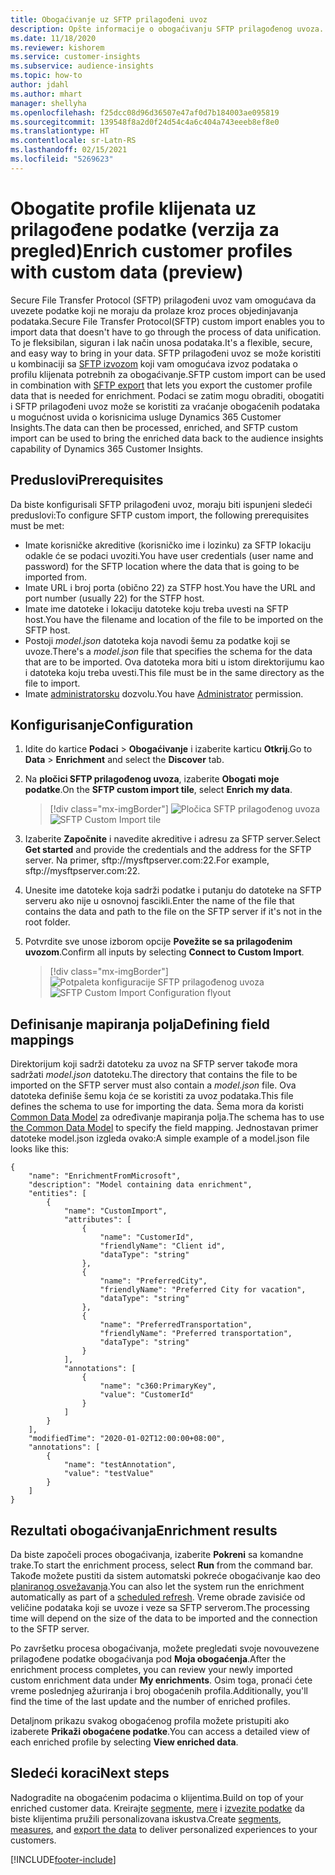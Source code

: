 ```yaml
---
title: Obogaćivanje uz SFTP prilagođeni uvoz
description: Opšte informacije o obogaćivanju SFTP prilagođenog uvoza.
ms.date: 11/18/2020
ms.reviewer: kishorem
ms.service: customer-insights
ms.subservice: audience-insights
ms.topic: how-to
author: jdahl
ms.author: mhart
manager: shellyha
ms.openlocfilehash: f25dcc08d96d36507e47af0d7b184003ae095819
ms.sourcegitcommit: 139548f8a2d0f24d54c4a6c404a743eeeb8ef8e0
ms.translationtype: HT
ms.contentlocale: sr-Latn-RS
ms.lasthandoff: 02/15/2021
ms.locfileid: "5269623"
---
```

# <a name="enrich-customer-profiles-with-custom-data-preview"></a><span data-ttu-id="f6537-103">Obogatite profile klijenata uz prilagođene podatke (verzija za pregled)</span><span class="sxs-lookup"><span data-stu-id="f6537-103">Enrich customer profiles with custom data (preview)</span></span>

<span data-ttu-id="f6537-104">Secure File Transfer Protocol (SFTP) prilagođeni uvoz vam omogućava da uvezete podatke koji ne moraju da prolaze kroz proces objedinjavanja podataka.</span><span class="sxs-lookup"><span data-stu-id="f6537-104">Secure File Transfer Protocol(SFTP) custom import enables you to import data that doesn't have to go through the process of data unification.</span></span> <span data-ttu-id="f6537-105">To je fleksibilan, siguran i lak način unosa podataka.</span><span class="sxs-lookup"><span data-stu-id="f6537-105">It's a flexible, secure, and easy way to bring in your data.</span></span> <span data-ttu-id="f6537-106">SFTP prilagođeni uvoz se može koristiti u kombinaciji sa [SFTP izvozom](export-sftp.md) koji vam omogućava izvoz podataka o profilu klijenata potrebnih za obogaćivanje.</span><span class="sxs-lookup"><span data-stu-id="f6537-106">SFTP custom import can be used in combination with [SFTP export](export-sftp.md) that lets you export the customer profile data that is needed for enrichment.</span></span> <span data-ttu-id="f6537-107">Podaci se zatim mogu obraditi, obogatiti i SFTP prilagođeni uvoz može se koristiti za vraćanje obogaćenih podataka u mogućnost uvida o korisnicima usluge Dynamics 365 Customer Insights.</span><span class="sxs-lookup"><span data-stu-id="f6537-107">The data can then be processed, enriched, and SFTP custom import can be used to bring the enriched data back to the audience insights capability of Dynamics 365 Customer Insights.</span></span>

## <a name="prerequisites"></a><span data-ttu-id="f6537-108">Preduslovi</span><span class="sxs-lookup"><span data-stu-id="f6537-108">Prerequisites</span></span>

<span data-ttu-id="f6537-109">Da biste konfigurisali SFTP prilagođeni uvoz, moraju biti ispunjeni sledeći preduslovi:</span><span class="sxs-lookup"><span data-stu-id="f6537-109">To configure SFTP custom import, the following prerequisites must be met:</span></span>

- <span data-ttu-id="f6537-110">Imate korisničke akreditive (korisničko ime i lozinku) za SFTP lokaciju odakle će se podaci uvoziti.</span><span class="sxs-lookup"><span data-stu-id="f6537-110">You have user credentials (user name and password) for the SFTP location where the data that is going to be imported from.</span></span>
- <span data-ttu-id="f6537-111">Imate URL i broj porta (obično 22) za STFP host.</span><span class="sxs-lookup"><span data-stu-id="f6537-111">You have the URL and port number (usually 22) for the STFP host.</span></span>
- <span data-ttu-id="f6537-112">Imate ime datoteke i lokaciju datoteke koju treba uvesti na SFTP host.</span><span class="sxs-lookup"><span data-stu-id="f6537-112">You have the filename and location of the file to be imported on the SFTP host.</span></span>
- <span data-ttu-id="f6537-113">Postoji *model.json* datoteka koja navodi šemu za podatke koji se uvoze.</span><span class="sxs-lookup"><span data-stu-id="f6537-113">There's a *model.json* file that specifies the schema for the data that are to be imported.</span></span> <span data-ttu-id="f6537-114">Ova datoteka mora biti u istom direktorijumu kao i datoteka koju treba uvesti.</span><span class="sxs-lookup"><span data-stu-id="f6537-114">This file must be in the same directory as the file to import.</span></span>
- <span data-ttu-id="f6537-115">Imate [administratorsku](permissions.md#administrator) dozvolu.</span><span class="sxs-lookup"><span data-stu-id="f6537-115">You have [Administrator](permissions.md#administrator) permission.</span></span>

## <a name="configuration"></a><span data-ttu-id="f6537-116">Konfigurisanje</span><span class="sxs-lookup"><span data-stu-id="f6537-116">Configuration</span></span>

1. <span data-ttu-id="f6537-117">Idite do kartice **Podaci** > **Obogaćivanje** i izaberite karticu **Otkrij**.</span><span class="sxs-lookup"><span data-stu-id="f6537-117">Go to **Data** > **Enrichment** and select the **Discover** tab.</span></span>

1. <span data-ttu-id="f6537-118">Na **pločici SFTP prilagođenog uvoza**, izaberite **Obogati moje podatke**.</span><span class="sxs-lookup"><span data-stu-id="f6537-118">On the **SFTP custom import tile**, select **Enrich my data**.</span></span>

   > [!div class="mx-imgBorder"]
   > <span data-ttu-id="f6537-119">![Pločica SFTP prilagođenog uvoza](media/SFTP_Custom_Import_tile.png "Pločica SFTP prilagođenog uvoza")</span><span class="sxs-lookup"><span data-stu-id="f6537-119">![SFTP Custom Import tile](media/SFTP_Custom_Import_tile.png "SFTP Custom Import tile")</span></span>

1. <span data-ttu-id="f6537-120">Izaberite **Započnite** i navedite akreditive i adresu za SFTP server.</span><span class="sxs-lookup"><span data-stu-id="f6537-120">Select **Get started** and provide the credentials and the address for the SFTP server.</span></span> <span data-ttu-id="f6537-121">Na primer, sftp://mysftpserver.com:22.</span><span class="sxs-lookup"><span data-stu-id="f6537-121">For example, sftp://mysftpserver.com:22.</span></span>

1. <span data-ttu-id="f6537-122">Unesite ime datoteke koja sadrži podatke i putanju do datoteke na SFTP serveru ako nije u osnovnoj fascikli.</span><span class="sxs-lookup"><span data-stu-id="f6537-122">Enter the name of the file that contains the data and path to the file on the SFTP server if it's not in the root folder.</span></span>

1. <span data-ttu-id="f6537-123">Potvrdite sve unose izborom opcije **Povežite se sa prilagođenim uvozom**.</span><span class="sxs-lookup"><span data-stu-id="f6537-123">Confirm all inputs by selecting **Connect to Custom Import**.</span></span>

   > [!div class="mx-imgBorder"]
   > <span data-ttu-id="f6537-124">![Potpaleta konfiguracije SFTP prilagođenog uvoza](media/SFTP_Custom_Import_Configuration_flyout.png "Potpaleta konfiguracije SFTP prilagođenog uvoza")</span><span class="sxs-lookup"><span data-stu-id="f6537-124">![SFTP Custom Import Configuration flyout](media/SFTP_Custom_Import_Configuration_flyout.png "SFTP Custom Import Configuration flyout")</span></span>

## <a name="defining-field-mappings"></a><span data-ttu-id="f6537-125">Definisanje mapiranja polja</span><span class="sxs-lookup"><span data-stu-id="f6537-125">Defining field mappings</span></span> 

<span data-ttu-id="f6537-126">Direktorijum koji sadrži datoteku za uvoz na SFTP server takođe mora sadržati *model.json* datoteku.</span><span class="sxs-lookup"><span data-stu-id="f6537-126">The directory that contains the file to be imported on the SFTP server must also contain a *model.json* file.</span></span> <span data-ttu-id="f6537-127">Ova datoteka definiše šemu koja će se koristiti za uvoz podataka.</span><span class="sxs-lookup"><span data-stu-id="f6537-127">This file defines the schema to use for importing the data.</span></span> <span data-ttu-id="f6537-128">Šema mora da koristi [Common Data Model](https://docs.microsoft.com/common-data-model/) za određivanje mapiranja polja.</span><span class="sxs-lookup"><span data-stu-id="f6537-128">The schema has to use [the Common Data Model](https://docs.microsoft.com/common-data-model/) to specify the field mapping.</span></span> <span data-ttu-id="f6537-129">Jednostavan primer datoteke model.json izgleda ovako:</span><span class="sxs-lookup"><span data-stu-id="f6537-129">A simple example of a model.json file looks like this:</span></span>

```
{
    "name": "EnrichmentFromMicrosoft",
    "description": "Model containing data enrichment",
    "entities": [
        {
            "name": "CustomImport",
            "attributes": [
                {
                    "name": "CustomerId",
                    "friendlyName": "Client id",
                    "dataType": "string"
                },
                {
                    "name": "PreferredCity",
                    "friendlyName": "Preferred City for vacation",
                    "dataType": "string"
                },
                {
                    "name": "PreferredTransportation",
                    "friendlyName": "Preferred transportation",
                    "dataType": "string"
                }
            ],
            "annotations": [
                {
                    "name": "c360:PrimaryKey",
                    "value": "CustomerId"
                }
            ]
        }
    ],
    "modifiedTime": "2020-01-02T12:00:00+08:00",
    "annotations": [
        {
            "name": "testAnnotation",
            "value": "testValue"
        }
    ]
}
```

## <a name="enrichment-results"></a><span data-ttu-id="f6537-130">Rezultati obogaćivanja</span><span class="sxs-lookup"><span data-stu-id="f6537-130">Enrichment results</span></span>

<span data-ttu-id="f6537-131">Da biste započeli proces obogaćivanja, izaberite **Pokreni** sa komandne trake.</span><span class="sxs-lookup"><span data-stu-id="f6537-131">To start the enrichment process, select **Run** from the command bar.</span></span> <span data-ttu-id="f6537-132">Takođe možete pustiti da sistem automatski pokreće obogaćivanje kao deo [planiranog osvežavanja](system.md#schedule-tab).</span><span class="sxs-lookup"><span data-stu-id="f6537-132">You can also let the system run the enrichment automatically as part of a [scheduled refresh](system.md#schedule-tab).</span></span> <span data-ttu-id="f6537-133">Vreme obrade zavisiće od veličine podataka koji se uvoze i veze sa SFTP serverom.</span><span class="sxs-lookup"><span data-stu-id="f6537-133">The processing time will depend on the size of the data to be imported and the connection to the SFTP server.</span></span>

<span data-ttu-id="f6537-134">Po završetku procesa obogaćivanja, možete pregledati svoje novouvezene prilagođene podatke obogaćivanja pod **Moja obogaćenja**.</span><span class="sxs-lookup"><span data-stu-id="f6537-134">After the enrichment process completes, you can review your newly imported custom enrichment data under **My enrichments**.</span></span> <span data-ttu-id="f6537-135">Osim toga, pronaći ćete vreme poslednjeg ažuriranja i broj obogaćenih profila.</span><span class="sxs-lookup"><span data-stu-id="f6537-135">Additionally, you'll find the time of the last update and the number of enriched profiles.</span></span>

<span data-ttu-id="f6537-136">Detaljnom prikazu svakog obogaćenog profila možete pristupiti ako izaberete **Prikaži obogaćene podatke**.</span><span class="sxs-lookup"><span data-stu-id="f6537-136">You can access a detailed view of each enriched profile by selecting **View enriched data**.</span></span>

## <a name="next-steps"></a><span data-ttu-id="f6537-137">Sledeći koraci</span><span class="sxs-lookup"><span data-stu-id="f6537-137">Next steps</span></span>

<span data-ttu-id="f6537-138">Nadogradite na obogaćenim podacima o klijentima.</span><span class="sxs-lookup"><span data-stu-id="f6537-138">Build on top of your enriched customer data.</span></span> <span data-ttu-id="f6537-139">Kreirajte [segmente](segments.md), [mere](measures.md) i [izvezite podatke](export-destinations.md) da biste klijentima pružili personalizovana iskustva.</span><span class="sxs-lookup"><span data-stu-id="f6537-139">Create [segments](segments.md), [measures](measures.md), and [export the data](export-destinations.md) to deliver personalized experiences to your customers.</span></span>




[!INCLUDE[footer-include](../includes/footer-banner.md)]